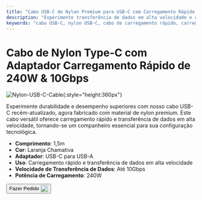 ```yaml
---
title: "Cabo USB-C de Nylon Premium para USB-C com Carregamento Rápido de 240W"
description: "Experimente transferência de dados em alta velocidade e carregamento rápido com nosso cabo USB-C de nylon premium para USB-C, projetado para durabilidade e desempenho."
keywords: "cabo USB-C, nylon USB-C, cabo de carregamento rápido, carregamento de 240W, transferência de dados em alta velocidade"
---
```


# Cabo de Nylon Type-C com Adaptador Carregamento Rápido de 240W & 10Gbps

![Nylon-USB-C-Cable](https://assets.openterface.com/images/product/part/nylon-usb-c-cable.jpg){:style="height:360px"}

Experimente durabilidade e desempenho superiores com nosso cabo USB-C recém-atualizado, agora fabricado com material de nylon premium. Este cabo versátil oferece carregamento rápido e transferência de dados em alta velocidade, tornando-se um companheiro essencial para sua configuração tecnológica.

- **Comprimento**: 1,5m
- **Cor**: Laranja Chamativa
- **Adaptador**: USB-C para USB-A
- **Uso**: Carregamento rápido e transferência de dados em alta velocidade
- **Velocidade de Transferência de Dados**: Até 10Gbps
- **Potência de Carregamento**: 240W

<button class="md-button" onclick="window.location.href='https://shop.techxartisan.com/products/upgraded-nylon-usb-c-cable-240w-fast-charging-10gbps-data-transfer-1-5m-with-usb-a-adapter-eye-catching-orange'"> Fazer Pedido <img src="https://assets.openterface.com/images/trademark/txa.svg" alt="TxA Shop" style="vertical-align: middle; height: 20px;"></button>

